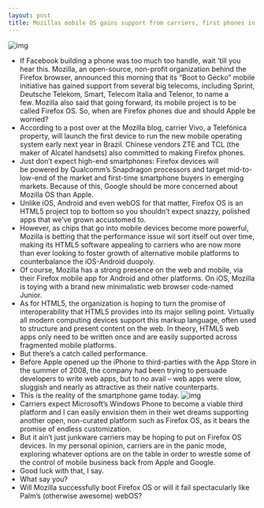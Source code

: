 ```yaml
---
layout: post
title: Mozillas mobile OS gains support from carriers, first phones in 2013
---
```

![img](http://media.idownloadblog.com/wp-content/uploads/2012/07/Mozilla-Firefox-OS-phone-and-fox.jpg)
* If Facebook building a phone was too much too handle, wait ’till you hear this. Mozilla, an open-source, non-profit organization behind the Firefox browser, announced this morning that its “Boot to Gecko” mobile initiative has gained support from several big telecoms, including Sprint, Deutsche Telekom, Smart, Telecom Italia and Telenor, to name a few. Mozilla also said that going forward, its mobile project is to be called Firefox OS. So, when are Firefox phones due and should Apple be worried?
* According to a post over at the Mozilla blog, carrier Vivo, a Telefónica property, will launch the first device to run the new mobile operating system early next year in Brazil. Chinese vendors ZTE and TCL (the maker of Alcatel handsets) also committed to making Firefox phones.
* Just don’t expect high-end smartphones: Firefox devices will be powered by Qualcomm’s Snapdragon processors and target mid-to-low-end of the market and first-time smartphone buyers in emerging markets. Because of this, Google should be more concerned about Mozilla OS than Apple.
* Unlike iOS, Android and even webOS for that matter, Firefox OS is an HTML5 project top to bottom so you shouldn’t expect snazzy, polished apps that we’ve grown accustomed to.
* However, as chips that go into mobile devices become more powerful, Mozilla is betting that the performance issue wil sort itself out over time, making its HTML5 software appealing to carriers who are now more than ever looking to foster growth of alternative mobile platforms to counterbalance the iOS-Android duopoly.
* Of course, Mozilla has a strong presence on the web and mobile, via their Firefox mobile app for Android and other platforms. On iOS, Mozilla is toying with a brand new minimalistic web browser code-named Junior.
* As for HTML5, the organization is hoping to turn the promise of interoperability that HTML5 provides into its major selling point. Virtually all modern computing devices support this markup language, often used to structure and present content on the web. In theory, HTML5 web apps only need to be written once and are easily supported across fragmented mobile platforms.
* But there’s a catch called performance.
* Before Apple opened up the iPhone to third-parties with the App Store in the summer of 2008, the company had been trying to persuade developers to write web apps, but to no avail – web apps were slow, sluggish and nearly as attractive as their native counterparts.
* This is the reality of the smartphone game today.
![img](http://media.idownloadblog.com/wp-content/uploads/2012/06/Vision-Mobile-Mobile-market-2011-2012-teaser.jpg)
* Carriers expect Microsoft’s Windows Phone to become a viable third platform and I can easily envision them in their wet dreams supporting another open, non-curated platform such as Firefox OS, as it bears the promise of endless customization.
* But it ain’t just junkware carriers may be hoping to put on Firefox OS devices. In my personal opinion, carriers are in the panic mode, exploring whatever options are on the table in order to wrestle some of the control of mobile business back from Apple and Google.
* Good luck with that, I say.
* What say you?
* Will Mozilla successfully boot Firefox OS or will it fail spectacularly like Palm’s (otherwise awesome) webOS?

